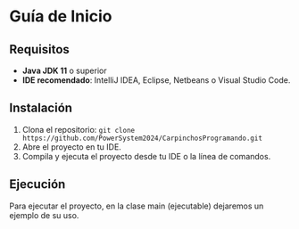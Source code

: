 # Guía de Inicio

## Requisitos

- **Java JDK 11** o superior
- **IDE recomendado**: IntelliJ IDEA, Eclipse, Netbeans o Visual Studio Code.

## Instalación

1. Clona el repositorio: `git clone https://github.com/PowerSystem2024/CarpinchosProgramando.git`
2. Abre el proyecto en tu IDE.
3. Compila y ejecuta el proyecto desde tu IDE o la línea de comandos.

## Ejecución

Para ejecutar el proyecto, en la clase main (ejecutable) dejaremos un ejemplo de su uso.
